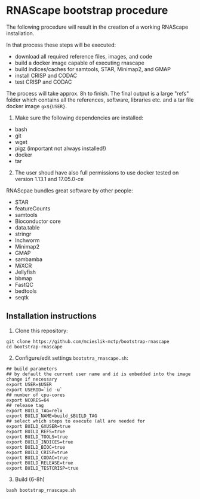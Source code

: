 # RNAScape bootstrap procedure

The following procedure will result in the creation of a working RNAScape installation.

In that process these steps will be executed:
- download all required reference files, images, and code
- build a docker image capable of executing rnascape
- build indices/caches for samtools, STAR, Minimap2, and GMAP
- install CRISP and CODAC
- test CRISP and CODAC

The process will take approx. 8h to finish. The final output is a large "refs" folder which contains all the references, software, libraries etc. and a tar file docker image `gx${USER}`.

1. Make sure the following dependencies are installed:
- bash
- git
- wget
- pigz (important not always installed!)
- docker
- tar

2. The user shoud have also full permissions to use docker tested on version 1.13.1 and 17.05.0-ce

RNAScpae bundles great software by other people:
- STAR
- featureCounts
- samtools
- Bioconductor core
- data.table
- stringr
- Inchworm
- Minimap2
- GMAP
- sambamba
- MiXCR
- Jellyfish
- bbmap
- FastQC
- bedtools
- seqtk

## Installation instructions

1. Clone this repository:
```
git clone https://github.com/mcieslik-mctp/bootstrap-rnascape
cd bootstrap-rnascape
```

2. Configure/edit settings `bootstra_rnascape.sh`:
```
## build parameters
## by default the current user name and id is embedded into the image change if necessary
export USER=$USER
export USERID=`id -u`
## number of cpu-cores
export NCORES=64
## release tag
export BUILD_TAG=relx
export BUILD_NAME=build_$BUILD_TAG
## select which steps to execute (all are needed for 
export BUILD_GXUSER=true
export BUILD_REFS=true
export BUILD_TOOLS=true
export BUILD_INDICES=true
export BUILD_BIOC=true
export BUILD_CRISP=true
export BUILD_CODAC=true
export BUILD_RELEASE=true
export BUILD_TESTCRISP=true
```

3. Build (6-8h)
```
bash bootstrap_rnascape.sh
````
